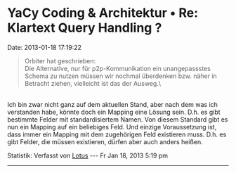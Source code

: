 YaCy Coding & Architektur • Re: Klartext Query Handling ?
=========================================================

Date: 2013-01-18 17:19:22

> <div>
>
> Orbiter hat geschrieben:\
> Die Alternative, nur für p2p-Kommunikation ein unangepassstes Schema
> zu nutzen müssen wir nochmal überdenken bzw. näher in Betracht ziehen,
> vielleicht ist das der Ausweg.\
>
> </div>

\
Ich bin zwar nicht ganz auf dem aktuellen Stand, aber nach dem was ich
verstanden habe, könnte doch ein Mapping eine Lösung sein. D.h. es gibt
bestimmte Felder mit standardisiertem Namen. Von diesem Standard gibt es
nun ein Mapping auf ein beliebiges Feld. Und einzige Voraussetzung ist,
dass immer ein Mapping mit dem zugehörigen Feld existieren muss. D.h. es
gibt Felder, die müssen existieren, dürfen aber auch anders heißen.

Statistik: Verfasst von
[Lotus](http://forum.yacy-websuche.de/memberlist.php?mode=viewprofile&u=68)
--- Fr Jan 18, 2013 5:19 pm

------------------------------------------------------------------------
